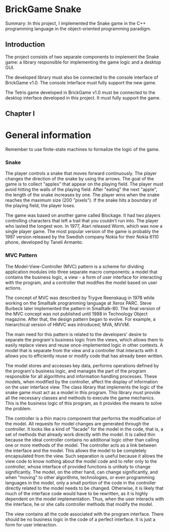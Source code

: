 # BrickGame Snake
Summary: In this project, I implemented the Snake game in the C++ programming language in the object-oriented programming paradigm.

## Introduction

The project consists of two separate components to implement the Snake game: a library responsible for implementing the game logic and a desktop GUI.

The developed library must also be connected to the console interface of BrickGame v1.0. The console interface must fully support the new game.

The Tetris game developed in BrickGame v1.0 must be connected to the desktop interface developed in this project. It must fully support the game.

## Chapter I 
# General information

Remember to use finite-state machines to formalize the logic of the game.

### Snake

The player controls a snake that moves forward continuously. The player changes the direction of the snake by using the arrows. The goal of the game is to collect "apples" that appear on the playing field. The player must avoid hitting the walls of the playing field. After "eating" the next "apple", the length of the snake increases by one. The player wins when the snake reaches the maximum size (200 "pixels"). If the snake hits a boundary of the playing field, the player loses.

The game was based on another game called Blockage. It had two players controlling characters that left a trail that you couldn't run into. The player who lasted the longest won. In 1977, Atari released Worm, which was now a single player game. The most popular version of the game is probably the 1997 version released by the Swedish company Nokia for their Nokia 6110 phone, developed by Taneli Armanto.

### MVC Pattern

The Model-View-Controller (MVC) pattern is a scheme for dividing application modules into three separate macro components: a model that contains the business logic, a view - a form of user interface for interacting with the program, and a controller that modifies the model based on user actions.

The concept of MVC was described by Trygve Reenskaug in 1978 while working on the Smalltalk programming language at Xerox PARC. Steve Burbeck later implemented the pattern in Smalltalk-80. The final version of the MVC concept was not published until 1988 in Technology Object magazine. After that, the design pattern began to evolve. For example, a hierarchical version of HMVC was introduced; MVA, MVVM.

The main need for this pattern is related to the developers' desire to separate the program's business logic from the views, which allows them to easily replace views and reuse once-implemented logic in other contexts. A model that is separate from the view and a controller that interacts with it allows you to efficiently reuse or modify code that has already been written.

The model stores and accesses key data, performs operations defined by the program's business logic, and manages the part of the program responsible for all algorithms and information handling processes. These models, when modified by the controller, affect the display of information on the user interface view. The class library that implements the logic of the snake game must act as a model in this program. This library must provide all the necessary classes and methods to execute the game mechanics. This is the business logic of this program, as it provides the means to solve the problem.

The controller is a thin macro component that performs the modification of the model. All requests for model changes are generated through the controller. It looks like a kind of "facade" for the model in the code, that is, a set of methods that already work directly with the model. It is called thin because the ideal controller contains no additional logic other than calling one or more methods of the model. The controller acts as a link between the interface and the model. This allows the model to be completely encapsulated from the view. Such separation is useful because it allows the view code to know nothing about the model code and to refer only to the controller, whose interface of provided functions is unlikely to change significantly. The model, on the other hand, can change significantly, and when "moving" to other algorithms, technologies, or even programming languages in the model, only a small portion of the code in the controller directly related to the model needs to be changed. Otherwise, it is likely that much of the interface code would have to be rewritten, as it is highly dependent on the model implementation. Thus, when the user interacts with the interface, he or she calls controller methods that modify the model.

The view contains all the code associated with the program interface. There should be no business logic in the code of a perfect interface. It is just a form for user interaction.

